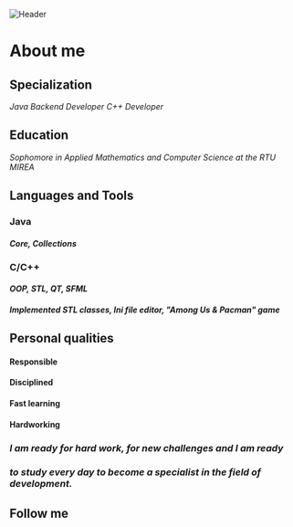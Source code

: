 ![Header](https://github.com/NemkoB/NemkoB/blob/main/assets/coworking-male-programmer.gif)


# About me
## Specialization
*Java Backend Developer*
*C++ Developer*

## Education
*Sophomore in Applied Mathematics and Computer Science at the RTU MIREA*

## Languages and Tools

### Java
#### *Core, Collections*

### C/C++
#### *OOP, STL, QT, SFML*
#### *Implemented STL classes, Ini file editor, "Among Us & Pacman" game*

## Personal qualities
#### Responsible
#### Disciplined
#### Fast learning
#### Hardworking
### *I am ready for hard work, for new challenges and I am ready*
###     *to study every day to become a specialist in the field of development.*
## Follow me
